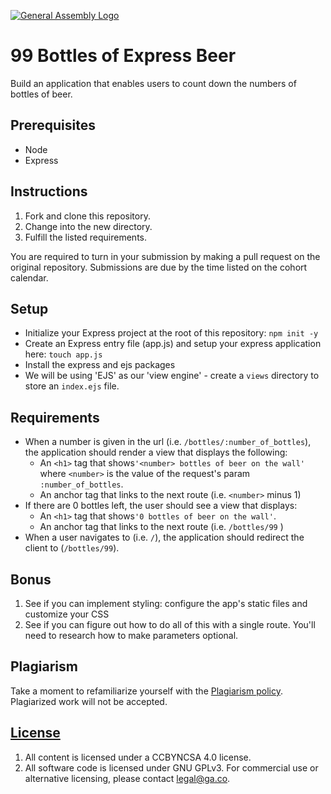 [![General Assembly Logo](https://camo.githubusercontent.com/1a91b05b8f4d44b5bbfb83abac2b0996d8e26c92/687474703a2f2f692e696d6775722e636f6d2f6b6538555354712e706e67)](https://generalassemb.ly/education/web-development-immersive)

# 99 Bottles of Express Beer

Build an application that enables users to count down the numbers of bottles of
beer.

## Prerequisites

- Node
- Express

## Instructions

1. Fork and clone this repository.
1. Change into the new directory.
1. Fulfill the listed requirements.

You are required to turn in your submission by making a pull request on the
original repository. Submissions are due by the time listed on the cohort
calendar.

## Setup
- Initialize your Express project at the root of this repository:  `npm init -y`
- Create an Express entry file (app.js) and setup your express application here: `touch app.js`  
- Install the express and ejs packages
- We will be using 'EJS' as our 'view engine' - create a `views` directory to store an `index.ejs` file.  

## Requirements
- When a number is given in the url (i.e. `/bottles/:number_of_bottles`), the application  should render a view that displays the following:
    - An `<h1>` tag that shows`'<number> bottles of beer on the wall'` where `<number>` is the value of the request's param `:number_of_bottles`. 
    - An anchor tag that links to the next route (i.e. `<number>` minus 1)
- If there are 0 bottles left, the user should see a view that displays:
   - An `<h1>` tag that shows`'0 bottles of beer on the wall'`. 
   - An anchor tag that links to the next route (i.e. `/bottles/99` )
- When a user navigates to  (i.e. `/`), the application should redirect the client to (`/bottles/99`).

## Bonus
1. See if you can implement styling: configure the app's static files and customize your CSS
1. See if you can figure out how to do all of this with a single route. You'll need to research how to make parameters optional.

## Plagiarism

Take a moment to refamiliarize yourself with the [Plagiarism policy](https://git.generalassemb.ly/DC-WDI/Administrative/blob/master/plagiarism.md). Plagiarized work will not be accepted.

## [License](LICENSE)

1.  All content is licensed under a CC­BY­NC­SA 4.0 license.
1.  All software code is licensed under GNU GPLv3. For commercial use or
    alternative licensing, please contact legal@ga.co.
